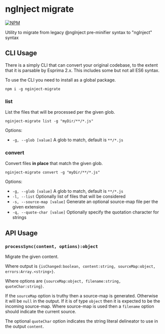 # ngInject migrate

[![NPM](https://nodei.co/npm/nginject-migrate.png)](http://github.com/bholloway/nginject-migrate)

Utility to migrate from legacy @ngInject pre-minifier syntax to "ngInject" syntax

## CLI Usage

There is a simply CLI that can convert your original codebase, to the extent that it is parsable by Esprima 2.x. This
includes some but not all ES6 syntax.

To use the CLI you need to install as a global package.

```
npm i -g nginject-migrate
```

### list

List the files that will be processed per the given glob.

```
nginject-migrate list -g "myDir/**/*.js"
```

Options:

* `-g, --glob [value]` A glob to match, default is `**/*.js`

### convert

Convert files **in place** that match the given glob.

```
nginject-migrate convert -g "myDir/**/*.js"
```

Options:

* `-g, --glob [value]` A glob to match, default is `**/*.js`
* `-l, --list` Optionally list of files that will be considered
* `-s, --source-map [value]` Generate an optional source-map file per the given extension
* `-q, --quote-char [value]` Optionally specify the quotation character for strings

## API Usage

### `processSync(content, options):object`

Migrate the given content.

Where output is `{isChanged:boolean, content:string, sourceMap:object, errors:Array.<string>}`.

Where options are `{sourceMap:object, filename:string, quoteChar:string}`.

If the `sourceMap` option is truthy then a source-map is generated. Otherwise it will be `null` in the output. If it is of type `object` then it is expected to be the incoming source-map. Where source-map is used then a `filename` option should indicate the current source.

The optional `quoteChar` option indicates the string literal delineator to use in the output `content`.